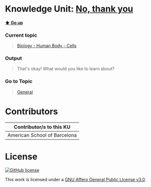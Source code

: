 # Knowledge Unit: [No, thank you](../../knowledge_units/biology-human-body-cells/no-thank-you.md)

#### [:arrow_up: Go up](../../topics/biology-human-body-cells.md)
### Current topic
> [Biology - Human Body - Cells](../../topics/biology-human-body-cells.md)
### Output
> That&#039;s okay! What would you like to learn about?
### Go to Topic
> [General](../../topics/general.md)


# Contributors

| Contributor/s to this KU |
| - | 
| American School of Barcelona |

# License
[![GitHub license](https://img.shields.io/github/license/inbrainz/cerebro)](https://github.com/inbrainz/cerebro/blob/master/LICENSE)

This work is licensed under a [GNU Affero General Public License v3.0](https://www.gnu.org/licenses/agpl-3.0.txt).